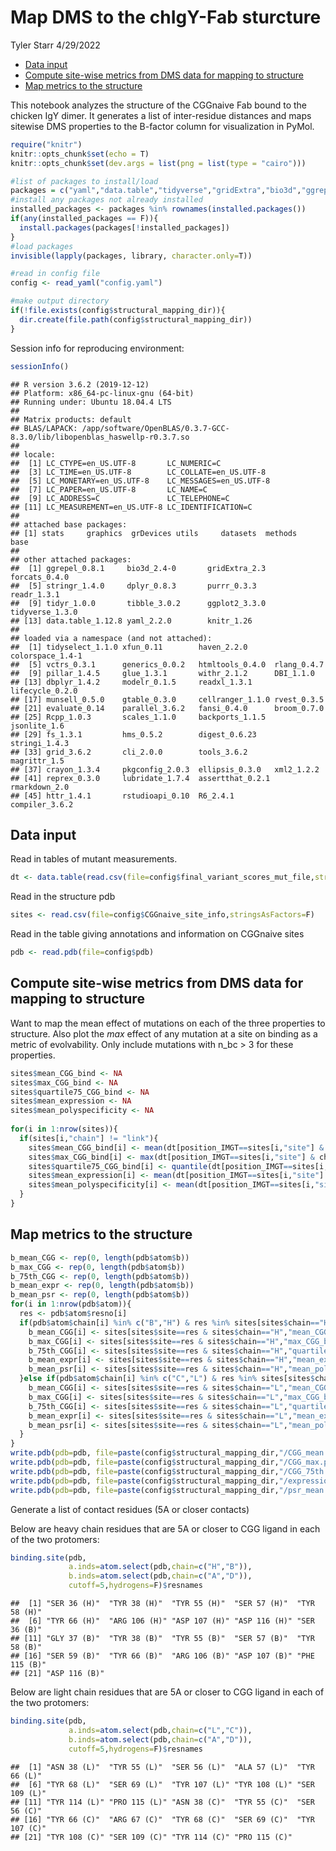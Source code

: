Map DMS to the chIgY-Fab sturcture
================
Tyler Starr
4/29/2022

-   [Data input](#data-input)
-   [Compute site-wise metrics from DMS data for mapping to
    structure](#compute-site-wise-metrics-from-dms-data-for-mapping-to-structure)
-   [Map metrics to the structure](#map-metrics-to-the-structure)

This notebook analyzes the structure of the CGGnaive Fab bound to the
chicken IgY dimer. It generates a list of inter-residue distances and
maps sitewise DMS properties to the B-factor column for visualization in
PyMol.

``` r
require("knitr")
knitr::opts_chunk$set(echo = T)
knitr::opts_chunk$set(dev.args = list(png = list(type = "cairo")))

#list of packages to install/load
packages = c("yaml","data.table","tidyverse","gridExtra","bio3d","ggrepel")
#install any packages not already installed
installed_packages <- packages %in% rownames(installed.packages())
if(any(installed_packages == F)){
  install.packages(packages[!installed_packages])
}
#load packages
invisible(lapply(packages, library, character.only=T))

#read in config file
config <- read_yaml("config.yaml")

#make output directory
if(!file.exists(config$structural_mapping_dir)){
  dir.create(file.path(config$structural_mapping_dir))
}
```

Session info for reproducing environment:

``` r
sessionInfo()
```

    ## R version 3.6.2 (2019-12-12)
    ## Platform: x86_64-pc-linux-gnu (64-bit)
    ## Running under: Ubuntu 18.04.4 LTS
    ## 
    ## Matrix products: default
    ## BLAS/LAPACK: /app/software/OpenBLAS/0.3.7-GCC-8.3.0/lib/libopenblas_haswellp-r0.3.7.so
    ## 
    ## locale:
    ##  [1] LC_CTYPE=en_US.UTF-8       LC_NUMERIC=C              
    ##  [3] LC_TIME=en_US.UTF-8        LC_COLLATE=en_US.UTF-8    
    ##  [5] LC_MONETARY=en_US.UTF-8    LC_MESSAGES=en_US.UTF-8   
    ##  [7] LC_PAPER=en_US.UTF-8       LC_NAME=C                 
    ##  [9] LC_ADDRESS=C               LC_TELEPHONE=C            
    ## [11] LC_MEASUREMENT=en_US.UTF-8 LC_IDENTIFICATION=C       
    ## 
    ## attached base packages:
    ## [1] stats     graphics  grDevices utils     datasets  methods   base     
    ## 
    ## other attached packages:
    ##  [1] ggrepel_0.8.1     bio3d_2.4-0       gridExtra_2.3     forcats_0.4.0    
    ##  [5] stringr_1.4.0     dplyr_0.8.3       purrr_0.3.3       readr_1.3.1      
    ##  [9] tidyr_1.0.0       tibble_3.0.2      ggplot2_3.3.0     tidyverse_1.3.0  
    ## [13] data.table_1.12.8 yaml_2.2.0        knitr_1.26       
    ## 
    ## loaded via a namespace (and not attached):
    ##  [1] tidyselect_1.1.0 xfun_0.11        haven_2.2.0      colorspace_1.4-1
    ##  [5] vctrs_0.3.1      generics_0.0.2   htmltools_0.4.0  rlang_0.4.7     
    ##  [9] pillar_1.4.5     glue_1.3.1       withr_2.1.2      DBI_1.1.0       
    ## [13] dbplyr_1.4.2     modelr_0.1.5     readxl_1.3.1     lifecycle_0.2.0 
    ## [17] munsell_0.5.0    gtable_0.3.0     cellranger_1.1.0 rvest_0.3.5     
    ## [21] evaluate_0.14    parallel_3.6.2   fansi_0.4.0      broom_0.7.0     
    ## [25] Rcpp_1.0.3       scales_1.1.0     backports_1.1.5  jsonlite_1.6    
    ## [29] fs_1.3.1         hms_0.5.2        digest_0.6.23    stringi_1.4.3   
    ## [33] grid_3.6.2       cli_2.0.0        tools_3.6.2      magrittr_1.5    
    ## [37] crayon_1.3.4     pkgconfig_2.0.3  ellipsis_0.3.0   xml2_1.2.2      
    ## [41] reprex_0.3.0     lubridate_1.7.4  assertthat_0.2.1 rmarkdown_2.0   
    ## [45] httr_1.4.1       rstudioapi_0.10  R6_2.4.1         compiler_3.6.2

## Data input

Read in tables of mutant measurements.

``` r
dt <- data.table(read.csv(file=config$final_variant_scores_mut_file,stringsAsFactors=F))
```

Read in the structure pdb

``` r
sites <- read.csv(file=config$CGGnaive_site_info,stringsAsFactors=F)
```

Read in the table giving annotations and information on CGGnaive sites

``` r
pdb <- read.pdb(file=config$pdb)
```

## Compute site-wise metrics from DMS data for mapping to structure

Want to map the mean effect of mutations on each of the three properties
to structure. Also plot the *max* effect of any mutation at a site on
binding as a metric of evolvability. Only include mutations with n_bc \>
3 for these properties.

``` r
sites$mean_CGG_bind <- NA
sites$max_CGG_bind <- NA
sites$quartile75_CGG_bind <- NA
sites$mean_expression <- NA
sites$mean_polyspecificity <- NA
  
for(i in 1:nrow(sites)){
  if(sites[i,"chain"] != "link"){
    sites$mean_CGG_bind[i] <- mean(dt[position_IMGT==sites[i,"site"] & chain==sites[i,"chain"] & wildtype != mutant & n_bc_bind_CGG>3,delta_bind_CGG],na.rm=T)
    sites$max_CGG_bind[i] <- max(dt[position_IMGT==sites[i,"site"] & chain==sites[i,"chain"] & wildtype != mutant & n_bc_bind_CGG>3,delta_bind_CGG],na.rm=T)
    sites$quartile75_CGG_bind[i] <- quantile(dt[position_IMGT==sites[i,"site"] & chain==sites[i,"chain"] & wildtype != mutant & n_bc_bind_CGG>3,delta_bind_CGG],0.75,na.rm=T)
    sites$mean_expression[i] <- mean(dt[position_IMGT==sites[i,"site"] & chain==sites[i,"chain"] & wildtype != mutant & n_bc_expr>3,delta_expr],na.rm=T)
    sites$mean_polyspecificity[i] <- mean(dt[position_IMGT==sites[i,"site"] & chain==sites[i,"chain"] & wildtype != mutant & n_bc_psr>3,delta_psr],na.rm=T)
  }
}
```

## Map metrics to the structure

``` r
b_mean_CGG <- rep(0, length(pdb$atom$b))
b_max_CGG <- rep(0, length(pdb$atom$b))
b_75th_CGG <- rep(0, length(pdb$atom$b))
b_mean_expr <- rep(0, length(pdb$atom$b))
b_mean_psr <- rep(0, length(pdb$atom$b))
for(i in 1:nrow(pdb$atom)){
  res <- pdb$atom$resno[i]
  if(pdb$atom$chain[i] %in% c("B","H") & res %in% sites[sites$chain=="H","site"]){
    b_mean_CGG[i] <- sites[sites$site==res & sites$chain=="H","mean_CGG_bind"]
    b_max_CGG[i] <- sites[sites$site==res & sites$chain=="H","max_CGG_bind"]
    b_75th_CGG[i] <- sites[sites$site==res & sites$chain=="H","quartile75_CGG_bind"]
    b_mean_expr[i] <- sites[sites$site==res & sites$chain=="H","mean_expression"]
    b_mean_psr[i] <- sites[sites$site==res & sites$chain=="H","mean_polyspecificity"]
  }else if(pdb$atom$chain[i] %in% c("C","L") & res %in% sites[sites$chain=="L","site"]){
    b_mean_CGG[i] <- sites[sites$site==res & sites$chain=="L","mean_CGG_bind"]
    b_max_CGG[i] <- sites[sites$site==res & sites$chain=="L","max_CGG_bind"]
    b_75th_CGG[i] <- sites[sites$site==res & sites$chain=="L","quartile75_CGG_bind"]
    b_mean_expr[i] <- sites[sites$site==res & sites$chain=="L","mean_expression"]
    b_mean_psr[i] <- sites[sites$site==res & sites$chain=="L","mean_polyspecificity"]
  }
}
write.pdb(pdb=pdb, file=paste(config$structural_mapping_dir,"/CGG_mean.pdb",sep=""), b=b_mean_CGG)
write.pdb(pdb=pdb, file=paste(config$structural_mapping_dir,"/CGG_max.pdb",sep=""), b=b_max_CGG)
write.pdb(pdb=pdb, file=paste(config$structural_mapping_dir,"/CGG_75th.pdb",sep=""), b=b_75th_CGG)
write.pdb(pdb=pdb, file=paste(config$structural_mapping_dir,"/expression_mean.pdb",sep=""), b=b_mean_expr)
write.pdb(pdb=pdb, file=paste(config$structural_mapping_dir,"/psr_mean.pdb",sep=""), b=b_mean_psr)
```

Generate a list of contact residues (5A or closer contacts)

Below are heavy chain residues that are 5A or closer to CGG ligand in
each of the two protomers:

``` r
binding.site(pdb,
             a.inds=atom.select(pdb,chain=c("H","B")),
             b.inds=atom.select(pdb,chain=c("A","D")),
             cutoff=5,hydrogens=F)$resnames
```

    ##  [1] "SER 36 (H)"  "TYR 38 (H)"  "TYR 55 (H)"  "SER 57 (H)"  "TYR 58 (H)" 
    ##  [6] "TYR 66 (H)"  "ARG 106 (H)" "ASP 107 (H)" "ASP 116 (H)" "SER 36 (B)" 
    ## [11] "GLY 37 (B)"  "TYR 38 (B)"  "TYR 55 (B)"  "SER 57 (B)"  "TYR 58 (B)" 
    ## [16] "SER 59 (B)"  "TYR 66 (B)"  "ARG 106 (B)" "ASP 107 (B)" "PHE 115 (B)"
    ## [21] "ASP 116 (B)"

Below are light chain residues that are 5A or closer to CGG ligand in
each of the two protomers:

``` r
binding.site(pdb,
             a.inds=atom.select(pdb,chain=c("L","C")),
             b.inds=atom.select(pdb,chain=c("A","D")),
             cutoff=5,hydrogens=F)$resnames
```

    ##  [1] "ASN 38 (L)"  "TYR 55 (L)"  "SER 56 (L)"  "ALA 57 (L)"  "TYR 66 (L)" 
    ##  [6] "TYR 68 (L)"  "SER 69 (L)"  "TYR 107 (L)" "TYR 108 (L)" "SER 109 (L)"
    ## [11] "TYR 114 (L)" "PRO 115 (L)" "ASN 38 (C)"  "TYR 55 (C)"  "SER 56 (C)" 
    ## [16] "TYR 66 (C)"  "ARG 67 (C)"  "TYR 68 (C)"  "SER 69 (C)"  "TYR 107 (C)"
    ## [21] "TYR 108 (C)" "SER 109 (C)" "TYR 114 (C)" "PRO 115 (C)"

